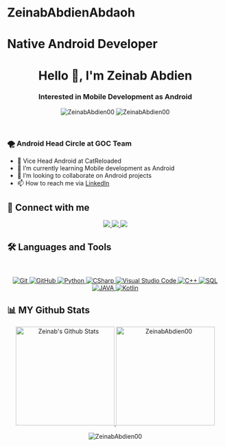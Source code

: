 # ZeinabAbdienAbdaoh
# Native Android Developer 
<h1 align="center">Hello 👋, I'm Zeinab Abdien</h1>
<h3 align="center">Interested in Mobile Development as Android</h3>
<p align="center"> <img src="https://komarev.com/ghpvc/?username=ZeinabAbdien00&label=Profile%20views&color=0e75b6&style=flat" alt="ZeinabAbdien00" />
		   <img src="https://img.shields.io/github/followers/ZeinabAbdien00?label=Followers" alt="ZeinabAbdien00" />
</p>
<br>
<!-- <img align="right" src="https://user-images.githubusercontent.com/63050133/156676671-d5b2e362-97d4-4404-9447-dd71ddfea82f.gif" width = 250px/> -->

### 🌪 Android Head Circle at GOC Team
- 💫 Vice Head Android at CatReloaded
- 🌱 I’m currently learning Mobile development as Android
- 💞️ I’m looking to collaborate on Android projects
- 📫 How to reach me via [LinkedIn](https://www.linkedin.com/in/zeinababdien00/)

## 📩 Connect with me
<p align="center">
<a href="mailto:suzanabdien15@gmail.com" title="Gmail">
	<img src="https://img.shields.io/badge/gmail-%23F05033.svg?style=for-the-badge&logo=gmail&logoColor=white"/>
</a>  
<a href="https://www.facebook.com/suzan.abdien/" title="Facebook">
	<img src="https://img.shields.io/badge/Facebook-%231877F2.svg?style=for-the-badge&logo=Facebook&logoColor=white"/>
</a>
<a href="https://www.linkedin.com/in/zeinababdien00/" title="LinkedIn">
	<img src="https://img.shields.io/badge/linkedin-%230077B5.svg?style=for-the-badge&logo=linkedin&logoColor=white"/>
</a>
<!-- <a href="https://www.instagram.com/suzaa_abdien/" title="Instagram">
	<img src="https://img.shields.io/badge/instagram-%230077B5.svg?style=for-the-badge&logo=instagram&logoColor=white"/>
</a> -->
</p>

## 🛠 Languages and Tools
<br>
<p align="center">
<a href="https://git-scm.com/" title="Git">
	<img src="https://img.shields.io/badge/git-%23F05033.svg?style=for-the-badge&logo=git&logoColor=white" alt="Git">
</a>
<a href="https://github.com/" title="GitHub">
	<img src="https://img.shields.io/badge/github-%23121011.svg?style=for-the-badge&logo=github&logoColor=white" alt="GitHub">
</a>
<a href="https://www.python.org/" title="Python">
	<img src="https://img.shields.io/badge/python-3670A0?style=for-the-badge&logo=python&logoColor=ffdd54" alt="Python">
</a>
<a href="https://docs.microsoft.com/en-us/dotnet/csharp/" title="CSharp">
	<img src="https://img.shields.io/badge/c%23-%23239120.svg?style=for-the-badge&logo=c-sharp&logoColor=white" alt="CSharp">
</a>
<a href="https://code.visualstudio.com/" title="Visual Studio Code">
	<img src="https://img.shields.io/badge/Visual%20Studio%20Code-0078d7.svg?style=for-the-badge&logo=visual-studio-code&logoColor=white" alt="Visual Studio Code">
</a>
<!-- <a href="" title="DOTNET">
	<img src="https://img.shields.io/badge/.NET-5C2D91?style=for-the-badge&logo=.net&logoColor=white" alt="DOTNET">
</a> -->
<a href="" title="C++">
	<img src="https://img.shields.io/badge/C%2B%2B-00599C?style=for-the-badge&logo=c%2B%2B&logoColor=white" alt="C++">
</a>
<a href="" title="SQL">
	<img src="https://img.shields.io/badge/Microsoft%20SQL%20Server-CC2927?style=for-the-badge&logo=microsoft%20sql%20server&logoColor=white" alt="SQL">
</a>
<a href="" title="JAVA">
	<img src="https://img.shields.io/badge/Java-ED8B00?style=for-the-badge&logo=java&logoColor=white" alt="JAVA">
</a>
<a href="" title="Kotlin"><img src="https://img.shields.io/badge/kotlin-BE93D4?style=for-the-badge&logo=kotlin&logoColor=white" alt="Kotlin"></a>

</p>



## 📊 MY Github Stats
<p align="center">
  <a href="https://github.com/anuraghazra/github-readme-stats">
    <img alt="Zeinab's Github Stats" src="https://github-readme-stats.vercel.app/api?username=ZeinabAbdien00&show_icons=true&count_private=true&locale=en&theme=tokyonight&layout=compact" height="230px"/>
  </a>
	<img src="https://github-readme-stats.vercel.app/api/top-langs?username=ZeinabAbdien00&langs_count=10&show_icons=true&locale=en&theme=tokyonight" alt="ZeinabAbdien00" height="230px"/>
<br/>
<p align="center"><img src="https://github-readme-streak-stats.herokuapp.com/?user=ZeinabAbdien00&theme=tokyonight_duo" alt="ZeinabAbdien00" /></p>
<br/>
<!-- <b>Note:</b> Top languages is only a metric of the languages my public code consists of and doesn't reflect experience or skill level.
</p> -->
  
<!-- <summary>
<!-- 	<b>⚡ Git profile Trophies</b> 
</summary>

<!-- <p align="center"> 
<!-- 	<a href="https://github.com/ryo-ma/github-profile-trophy">
		<img src="https://github-profile-trophy.vercel.app/?username=ZeinabAbdien00&layout=compact&theme=algolia" alt="ZeinabAbdien00" />
	</a>  
</p>


<!-- <summary><b>⚡ Recent GitHub Activity</b></summary>
<br/>
<a href="https://github.com/ZeinabAbdien00"><img alt="Zeinab Abdien's Activity Graph" src="https://activity-graph.herokuapp.com/graph?username=ZeinabAbdien00&custom_title=Zeinab%20Abdien%27s%20Contribution%20Graph&theme=react-dark" /></a>
<br/> -->


<!---
ZeinabAbdien00/ZeinabAbdien00 is a ✨ special ✨ repository because its `README.md` (this file) appears on your GitHub profile.
You can click the Preview link to take a look at your changes.
--->
